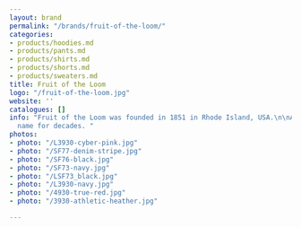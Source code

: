 ```yaml
---
layout: brand
permalink: "/brands/fruit-of-the-loom/"
categories:
- products/hoodies.md
- products/pants.md
- products/shirts.md
- products/shorts.md
- products/sweaters.md
title: Fruit of the Loom
logo: "/fruit-of-the-loom.jpg"
website: ''
catalogues: []
info: "Fruit of the Loom was founded in 1851 in Rhode Island, USA.\n\nA household
  name for decades. "
photos:
- photo: "/L3930-cyber-pink.jpg"
- photo: "/SF77-denim-stripe.jpg"
- photo: "/SF76-black.jpg"
- photo: "/SF73-navy.jpg"
- photo: "/LSF73_black.jpg"
- photo: "/L3930-navy.jpg"
- photo: "/4930-true-red.jpg"
- photo: "/3930-athletic-heather.jpg"

---
```

